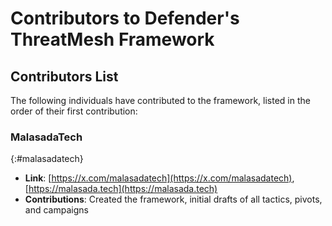 # Contributors to Defender's ThreatMesh Framework

## Contributors List
The following individuals have contributed to the framework, listed in the order of their first contribution:

### MalasadaTech
{:#malasadatech}

- **Link**: [https://x.com/malasadatech](https://x.com/malasadatech), [https://malasada.tech](https://malasada.tech)
- **Contributions**: Created the framework, initial drafts of all tactics, pivots, and campaigns

